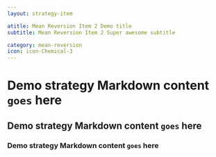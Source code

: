 ```yaml
---
layout: strategy-item

atitle: Mean Reversion Item 2 Demo title 
subtitle: Mean Reversion Item 2 Super awesome subtitle

category: mean-reversion
icon: icon-Chemical-3
---
```


# Demo strategy Markdown content `goes` here
## Demo strategy Markdown content `goes` here
### Demo strategy Markdown content `goes` here